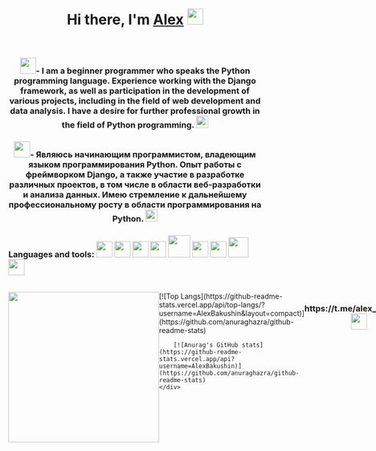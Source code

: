 <h1 align="center">Hi there, I'm <a href="https://daniilshat.ru/" target="_blank">Alex</a> 
<img src="https://github.com/blackcater/blackcater/raw/main/images/Hi.gif" height="32"/></h1>
<br>
<h3 align="center"><img src="https://cdn.icon-icons.com/icons2/230/PNG/256/UnitedStates_US_USA_840_Flag1_26093.png" height="32"/>- I am a beginner programmer who speaks the Python programming language. Experience working with the Django framework, as well as participation in the development of various projects, including in the field of web development and data analysis. I have a desire for further professional growth in the field of Python programming. <img src="https://cdn.icon-icons.com/icons2/1508/PNG/512/python_104451.png" height="24"/</h3>

<br>
<h3 align="center"><img src="https://cdn.icon-icons.com/icons2/1320/PNG/512/-russia_86889.png" height="32"/>- Являюсь начинающим программистом, владеющим языком программирования Python. Опыт работы с фреймворком Django, а также участие в разработке различных проектов, в том числе в области веб-разработки и анализа данных. Имею стремление к дальнейшему профессиональному росту в области программирования на Python. <img src="https://cdn.icon-icons.com/icons2/1508/PNG/512/python_104451.png" height="24"/</h3>

<h3>Languages and tools:  <img src="https://cdn.icon-icons.com/icons2/1508/PNG/512/python_104451.png" height="32">
  <img src="https://cdn.icon-icons.com/icons2/2415/PNG/512/postgresql_plain_wordmark_logo_icon_146390.png" height="32">
  <img src="https://cdn.icon-icons.com/icons2/46/PNG/128/linux_penguin_animal_9362.png" height="32">
  <img src="https://cdn.icon-icons.com/icons2/2790/PNG/512/json_filetype_icon_177531.png" height="32">
  <img src="https://cdn.icon-icons.com/icons2/2415/PNG/512/django_line_logo_icon_146560.png" height="44">
  <img src="https://cdn.icon-icons.com/icons2/2107/PNG/512/file_type_html_icon_130541.png" height="32">
  <img src="https://cdn.icon-icons.com/icons2/2107/PNG/512/file_type_css_icon_130661.png" height="32">
  <img src="https://cdn.icon-icons.com/icons2/2497/PNG/512/api_interface_icon_150308.png" height="40">
  <img src="https://cdn.icon-icons.com/icons2/2415/PNG/512/docker_plain_wordmark_logo_icon_146555.png" height="32"></h3>
<br>

<div style="display: flex;">
    <div>
        <!-- Ваш первый блок статистики -->
        <img src="https://github.com/abhisheknaiidu/abhisheknaiidu/raw/master/code.gif?raw=true" height="300">
    </div>
    <div>
        [![Top Langs](https://github-readme-stats.vercel.app/api/top-langs/?username=AlexBakushin&layout=compact)](https://github.com/anuraghazra/github-readme-stats)

        [![Anurag's GitHub stats](https://github-readme-stats.vercel.app/api?username=AlexBakushin)](https://github.com/anuraghazra/github-readme-stats)
    </div>
</div>

<h3 align="center">https://t.me/alex_bakushin <img src="https://cdn.icon-icons.com/icons2/923/PNG/256/telegram_icon-icons.com_72055.png" height="32"/</h3>
<h3 align="center">bakushin35@gmail.com <img src="https://cdn.icon-icons.com/icons2/272/PNG/512/Gmail_29991.png" height="32"/</h3>



